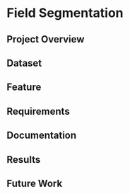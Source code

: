 # Field Segmentation


## Project Overview


## Dataset


## Feature


## Requirements 


## Documentation


## Results



## Future Work

